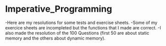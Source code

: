 # Imperative_Programming

-Here are my resolutions for some tests and exercise sheets.
    -Some of my exercice sheets are incompleted but the functions that I made are correct.
    -I also made the resolution of the 100 Questions (first 50 are about static memory and the others about dynamic memory).